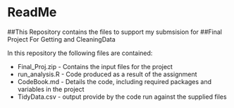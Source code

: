 # ReadMe
##This Repository contains the files to support my submsision for 
##Final Project For Getting and CleaningData

In this repository the following files are contained:
* Final_Proj.zip - Contains the input files for the project
* run_analysis.R - Code produced as a result of the assignment
* CodeBook.md - Details the code, including required packages and variables in the project
* TidyData.csv - output provide by the code run against the supplied files



